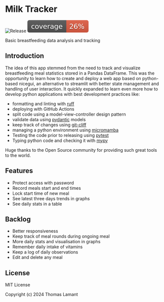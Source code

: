 # Milk Tracker

![Release](https://img.shields.io/github/v/release/tmlmt/milk-tracker?color=%23007ec6
 "Version") ![Coverage](./coverage.svg "Coverage")

Basic breastfeeding data analysis and tracking

## Introduction

The idea of this app stemmed from the need to track and visualize breastfeeding meal statistics stored in a Pandas DataFrame. This was the opportunity to learn how to create and deploy a web app based on python-based nicegui, an alternative to streamlit with better state management and handling of user interaction. It quickly expanded to learn even more how to develop python applications with best development practices like:

- formatting and linting with [ruff](https://github.com/astral-sh/ruff)
- deploying with GitHub Actions
- split code using a model-view-controller design pattern
- validate data using [pydantic](https://github.com/pydantic/pydantic) models
- keep track of changes using [git-cliff](https://github.com/orhun/git-cliff)
- managing a python environment using [micromamba](https://mamba.readthedocs.io/en/latest/user_guide/micromamba.html)
- Testing the code prior to releasing using [pytest](https://pytest.org/)
- Typing python code and checking it with [mypy](https://mypy.readthedocs.io/en/stable/)

Huge thanks to the Open Source community for providing such great tools to the world.

## Features

- Protect access with password
- Record meals start and end times
- Lock start time of new meal
- See latest three days trends in graphs
- See daily stats in a table

## Backlog

- Better responsiveness
- Keep track of meal rounds during ongoing meal
- More daily stats and visualisation in graphs
- Remember daily intake of vitamins
- Keep a log of daily observations
- Edit and delete any meal

## License

MIT License

Copyright (c) 2024 Thomas Lamant